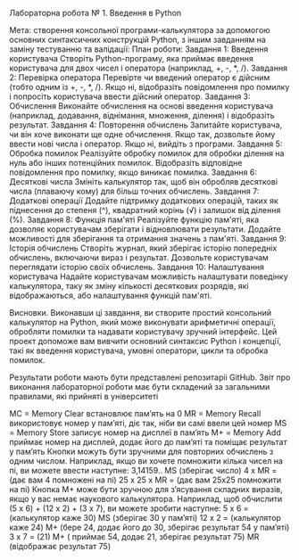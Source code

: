 Лабораторна робота № 1. Введення в Python

Мета: створення консольної програми-калькулятора за допомогою основних синтаксичних конструкцій Python, з іншим завданням на заміну тестуванню та валідації:
План роботи:
  Завдання 1: Введення користувача
  Створіть Python-програму, яка приймає введення користувача для двох чисел і оператора (наприклад, +, -, *, /).
  Завдання 2: Перевірка оператора
  Перевірте чи введений оператор є дійсним (тобто одним із +, -, *, /). Якщо ні, відобразіть повідомлення про помилку і попросіть користувача ввести дійсний оператор.
  Завдання 3: Обчислення
  Виконайте обчислення на основі введення користувача (наприклад, додавання, віднімання, множення, ділення) і відобразіть результат.
  Завдання 4: Повторення обчислень
  Запитайте користувача, чи він хоче виконати ще одне обчислення. Якщо так, дозвольте йому ввести нові числа і оператор. Якщо ні, вийдіть з програми.
  Завдання 5: Обробка помилок
  Реалізуйте обробку помилок для обробки ділення на нуль або інших потенційних помилок. Відобразіть відповідне повідомлення про помилку, якщо виникає помилка.
  Завдання 6: Десяткові числа
  Змініть калькулятор так, щоб він обробляв десяткові числа (плаваючу кому) для більш точних обчислень.
  Завдання 7: Додаткові операції
  Додайте підтримку додаткових операцій, таких як піднесення до степеня (^), квадратний корінь (√) і залишок від ділення (%).
  Завдання 8: Функція пам'яті
  Реалізуйте функцію пам'яті, яка дозволяє користувачам зберігати і відновлювати результати. Додайте можливості для зберігання та отримання значень з пам'яті.
  Завдання 9: Історія обчислень
  Створіть журнал, який зберігає історію попередніх обчислень, включаючи вираз і результат. Дозвольте користувачам переглядати історію своїх обчислень.
  Завдання 10: Налаштування користувача
  Надайте користувачам можливість налаштувати поведінку калькулятора, таку як зміну кількості десяткових розрядів, які відображаються, або налаштування функцій пам'яті.

Висновки. Виконавши ці завдання, ви створите простий консольний калькулятор на Python, який може виконувати арифметичні операції, обробляти помилки та надавати користувачу зручний інтерфейс. 
Цей проект допоможе вам вивчити основний синтаксис Python і концепції, такі як введення користувача, умовні оператори, цикли та обробка помилок.

Результати роботи мають бути представлені репозитаріі GitHub. Звіт про виконання лабораторної роботи має бути складений за загальними правилами, які прийняті в університеті

MC = Memory Clear встановлює пам’ять на 0 
MR = Memory Recall використовує номер у пам’яті, діє так, ніби ви самі ввели цей номер 
MS = Memory Store записує номер на дисплеї в пам’ять 
M+ = Memory Add приймає номер на дисплей, додає його до пам’яті та поміщає результат у пам’ять
Кнопки можуть бути зручними для повторних обчислень з одним числом. Наприклад, якщо ви хочете помножити кілька чисел на пі, ви можете ввести наступне:
3,14159.. MS (зберігає число) 4 x MR = (дає вам 4 помножені на пі) 25 x 25 x MR = (дає вам 25x25 помножити на пі)
Кнопка M+ може бути зручною для з’ясування складних виразів, якщо у вас немає наукового калькулятора. Наприклад, щоб обчислити (5 x 6) + (12 x 2) + (3 x 7), ви можете зробити наступне:
5 x 6 = (калькулятор каже 30) MS (зберігає 30 у пам’яті) 12 x 2 = (калькулятор каже 24) M+ (бере 24, додає його до 30, зберігає результат 54 у пам’яті) 3 x 7 = (21) M+ ( приймає 54, додає 21, зберігає результат 75) MR (відображає результат 75)
